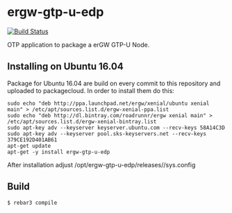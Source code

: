 ergw-gtp-u-edp
==============

[![Build Status](https://travis-ci.org/KilianDargel/ergw-gtp-u-edp.svg?branch=master)](https://travis-ci.org/KilianDargel/ergw-gtp-u-edp)

OTP application to package a erGW GTP-U Node.

Installing on Ubuntu 16.04
--------------------------

Package for Ubuntu 16.04 are build on every commit to this repository and uploaded to packagecloud. In order to install them do this:

    sudo echo "deb http://ppa.launchpad.net/ergw/xenial/ubuntu xenial main" > /etc/apt/sources.list.d/ergw-xenial-ppa.list
    sudo echo "deb http://dl.bintray.com/roadrunnr/ergw xenial main" > /etc/apt/sources.list.d/ergw-xenial-bintray.list
    sudo apt-key adv --keyserver keyserver.ubuntu.com --recv-keys 58A14C3D
    sudo apt-key adv --keyserver pool.sks-keyservers.net --recv-keys 379CE192D401AB61
    apt-get update
    apt-get -y install ergw-gtp-u-edp

After installation adjust /opt/ergw-gtp-u-edp/releases/<version>/sys.config

Build
-----

    $ rebar3 compile

